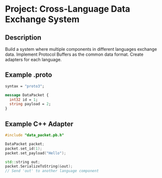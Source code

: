# Project: Cross-Language Data Exchange System

## Description
Build a system where multiple components in different languages exchange data. Implement Protocol Buffers as the common data format. Create adapters for each language.

## Example .proto
```proto
syntax = "proto3";

message DataPacket {
  int32 id = 1;
  string payload = 2;
}
```

## Example C++ Adapter
```cpp
#include "data_packet.pb.h"

DataPacket packet;
packet.set_id(1);
packet.set_payload("Hello");

std::string out;
packet.SerializeToString(&out);
// Send 'out' to another language component
```

